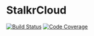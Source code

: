 # StalkrCloud
[![Build Status](https://travis-ci.org/cardoso/stalkr-cloud.svg?branch=master)](https://travis-ci.org/cardoso/stalkr-cloud)
[![Code Coverage](https://codecov.io/gh/cardoso/stalkr-cloud/branch/master/graph/badge.svg)](https://codecov.io/gh/cardoso/stalkr-cloud)
